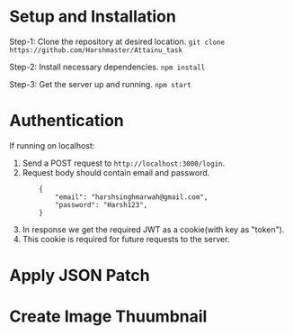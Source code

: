 # Setup and Installation

Step-1: Clone the repository at desired location.
`git clone https://github.com/Harshmaster/Attainu_task`

Step-2: Install necessary dependencies.
`npm install`

Step-3: Get the server up and running.
`npm start`

# Authentication

If running on localhost:

1. Send a POST request to `http://localhost:3000/login`.
2. Request body should contain email and password.
   ```
       {
           "email": "harshsinghmarwah@gmail.com",
           "password": "Harsh123",
       }
   ```
3. In response we get the required JWT as a cookie(with key as "token").
4. This cookie is required for future requests to the server.

# Apply JSON Patch

# Create Image Thuumbnail

